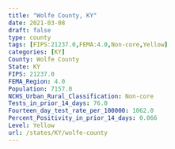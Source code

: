 ```yaml
---
title: "Wolfe County, KY"
date: 2021-03-08
draft: false
type: county
tags: [FIPS:21237.0,FEMA:4.0,Non-core,Yellow]
categories: [KY]
County: Wolfe County
State: KY
FIPS: 21237.0
FEMA_Region: 4.0
Population: 7157.0
NCHS_Urban_Rural_Classification: Non-core
Tests_in_prior_14_days: 76.0
Fourteen_day_test_rate_per_100000: 1062.0
Percent_Positivity_in_prior_14_days: 0.066
Level: Yellow
url: /states/KY/wolfe-county
---
```



